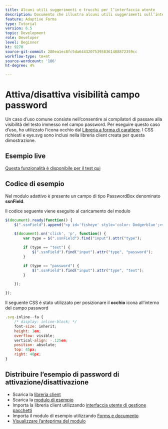 ```yaml
---
title: Alcuni utili suggerimenti e trucchi per l’interfaccia utente
description: Documento che illustra alcuni utili suggerimenti sull’interfaccia utente
feature: Adaptive Forms
type: Tutorial
version: 6.5
topic: Development
role: Developer
level: Beginner
kt: 9270
source-git-commit: 280ea1ec8fc5da644320753958361488872359cc
workflow-type: tm+mt
source-wordcount: '186'
ht-degree: 4%

---
```


# Attiva/disattiva visibilità campo password

Un caso d’uso comune consiste nell’consentire ai compilatori di passare alla visibilità del testo immesso nel campo password.
Per eseguire questo caso d’uso, ho utilizzato l’icona occhio dal [Libreria a forma di carattere](https://fontawesome.com/). I CSS richiesti e eye.svg sono inclusi nella libreria client creata per questa dimostrazione.

## Esempio live

[Questa funzionalità è disponibile per il test qui](https://forms.enablementadobe.com/content/dam/formsanddocuments/simpleuitips/jcr:content?wcmmode=disabled)

## Codice di esempio

Nel modulo adattivo è presente un campo di tipo PasswordBox denominato **ssnField**.

Il codice seguente viene eseguito al caricamento del modulo

```javascript
$(document).ready(function() {
    $(".ssnField").append("<p id='fisheye' style='color: Dodgerblue';><i class='fa fa-eye'></i></p>");

    $(document).on('click', 'p', function() {
        var type = $(".ssnField").find("input").attr("type");

        if (type == "text") {
            $(".ssnField").find("input").attr("type", "password");
        }

        if (type == "password") {
            $(".ssnField").find("input").attr("type", "text");
        }

    });

});
```

Il seguente CSS è stato utilizzato per posizionare il **occhio** icona all’interno del campo password

```javascript
.svg-inline--fa {
    /* display: inline-block; */
    font-size: inherit;
    height: 1em;
    overflow: visible;
    vertical-align: -.125em;
    position: absolute;
    top: 45px;
    right: 40px;
}
```

## Distribuire l’esempio di password di attivazione/disattivazione

* Scarica la [libreria client](assets/simple-ui-tips.zip)
* Scarica la [modulo di esempio](assets/simple-ui-tricks-form.zip)
* Importa la libreria client utilizzando [interfaccia utente di gestione pacchetti](http://localhost:4502/crx/packmgr/index.jsp)
* Importa il modulo di esempio utilizzando [Forms e documento](http://localhost:4502/aem/forms.html/content/dam/formsanddocuments)
* [Visualizzare l’anteprima del modulo](http://localhost:4502/content/dam/formsanddocuments/simpleuitips/jcr:content?wcmmode=disabled)


